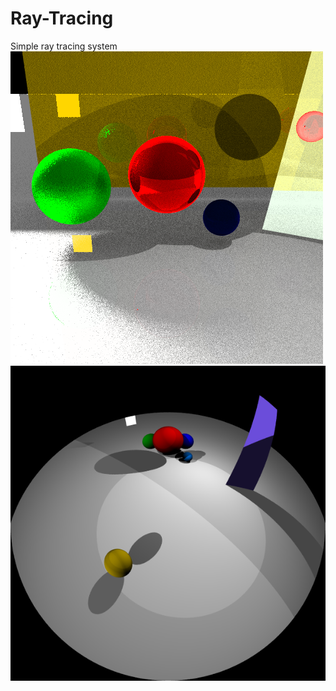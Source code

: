 # Ray-Tracing
Simple ray tracing system
![Transparency;AreaLight](render.bmp)
![FishEye](raytrace_fisheye.bmp)
